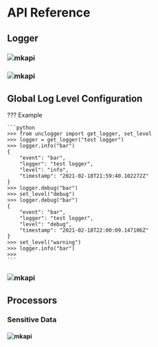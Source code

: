 # API Reference

## Logger

### ![mkapi](unclogger.get_logger)

### ![mkapi](unclogger.context_bind)

## Global Log Level Configuration

??? Example

    ```python
    >>> from unclogger import get_logger, set_level
    >>> logger = get_logger("test logger")
    >>> logger.info("bar")
    {
        "event": "bar",
        "logger": "test logger",
        "level": "info",
        "timestamp": "2021-02-18T21:59:40.102272Z"
    }
    >>> logger.debug("bar")
    >>> set_level("debug")
    >>> logger.debug("bar")
    {
        "event": "bar",
        "logger": "test logger",
        "level": "debug",
        "timestamp": "2021-02-18T22:00:09.147106Z"
    }
    >>> set_level("warning")
    >>> logger.info("bar")
    >>>
    ```

### ![mkapi](unclogger.set_level)

## Processors

### Sensitive Data

#### ![mkapi](unclogger.processors.clean_data.clean_sensitive_data)
